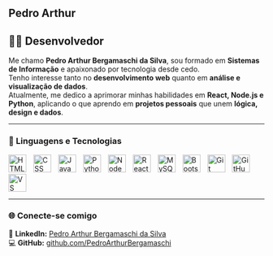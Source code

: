 ## Pedro Arthur

## 👨‍💻 Desenvolvedor

Me chamo **Pedro Arthur Bergamaschi da Silva**, sou formado em **Sistemas de Informação** e apaixonado por tecnologia desde cedo.  
Tenho interesse tanto no **desenvolvimento web** quanto em **análise e visualização de dados**.  
Atualmente, me dedico a aprimorar minhas habilidades em **React, Node.js e Python**, aplicando o que aprendo em **projetos pessoais** que unem **lógica, design e dados**.

---

### 🚀 Linguagens e Tecnologias

<p align="left">
  <img alt="HTML" title="HTML" width="35px" style="padding-right:10px;" src="https://cdn.jsdelivr.net/gh/devicons/devicon/icons/html5/html5-original.svg"/>
  <img alt="CSS" title="CSS" width="35px" style="padding-right:10px;" src="https://cdn.jsdelivr.net/gh/devicons/devicon/icons/css3/css3-original.svg"/>
  <img alt="JavaScript" title="JavaScript" width="35px" style="padding-right:10px;" src="https://cdn.jsdelivr.net/gh/devicons/devicon/icons/javascript/javascript-original.svg"/>
  <img alt="Python" title="Python" width="35px" style="padding-right:10px;" src="https://cdn.jsdelivr.net/gh/devicons/devicon/icons/python/python-original.svg"/>
  <img alt="NodeJS" title="NodeJS" width="35px" style="padding-right:10px;" src="https://cdn.jsdelivr.net/gh/devicons/devicon/icons/nodejs/nodejs-original.svg"/>
  <img alt="React" title="React" width="35px" style="padding-right:10px;" src="https://cdn.jsdelivr.net/gh/devicons/devicon/icons/react/react-original.svg"/>
  <img alt="MySQL" title="MySQL" width="35px" style="padding-right:10px;" src="https://cdn.jsdelivr.net/gh/devicons/devicon/icons/mysql/mysql-original.svg"/>
  <img alt="Bootstrap" title="Bootstrap" width="35px" style="padding-right:10px;" src="https://cdn.jsdelivr.net/gh/devicons/devicon/icons/bootstrap/bootstrap-original.svg"/>
  <img alt="Git" title="Git" width="35px" style="padding-right:10px;" src="https://cdn.jsdelivr.net/gh/devicons/devicon/icons/git/git-original.svg"/>
  <img alt="GitHub" title="GitHub" width="35px" style="padding-right:10px;" src="https://cdn.jsdelivr.net/gh/devicons/devicon/icons/github/github-original.svg"/>
  <img alt="VS Code" title="VS Code" width="35px" style="padding-right:10px;" src="https://cdn.jsdelivr.net/gh/devicons/devicon/icons/vscode/vscode-original.svg"/>
</p>

---

### 🌐 Conecte-se comigo

📎 **LinkedIn:** [Pedro Arthur Bergamaschi da Silva](https://www.linkedin.com/in/pedroarthurbds)  
💻 **GitHub:** [github.com/PedroArthurBergamaschi](https://github.com/PedroArthurBergamaschi)

